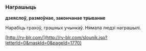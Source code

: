 ### Награшыць
**дзеяслоў, размоўнае, закончанае трыванне**

Нарабіць грахоў, грэшных учынкаў. Нямала людзі награшылі.

<a rel="author">[http://rv-blr.com/](http://rv-blr.com/slounik.jsp?letterId=0&maskId=0&pageId=1770)</a>

